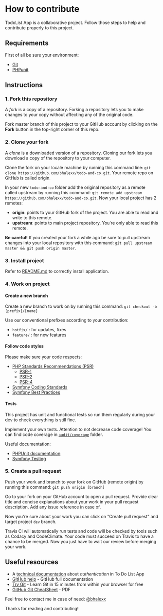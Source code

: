 # How to contribute

TodoList App is a collaborative project. Follow those steps to help and contribute properly to this project.

## Requirements
First of all be sure your environment:

- [Git][1]
- [PHPunit][2]

## Instructions
### 1. Fork this repository
A *fork* is a copy of a repository. Forking a repository lets you to make changes to your copy without affecting any of the original code.

Fork master branch of this project to your GitHub account by clicking on the **Fork** button in the top-right corner of this repo.

### 2. Clone your fork
A *clone* is a downloaded version of a repository. Cloning our fork lets you download a copy of the repository to your computer.

Clone the fork on your locale machine by running this command line: `git clone https://github.com/bhalexx/todo-and-co.git`. Your remote repo on GitHub is called origin.

In your new `todo-and-co` folder add the original repository as a remote called upstream by running this command: `git remote add upstream https://github.com/bhalexx/todo-and-co.git`. Now your local project has 2 remotes:

- **origin**: points to your GitHub fork of the project. You are able to read and write to this remote.
- **upstream**: points to main project repository. You're only able to read this remote.


**Be careful!** If you created your fork a while ago be sure to pull upstream changes into your local repository with this command: `git pull upstream master && git push origin master`.


### 3. Install project
Refer to [README.md][3] to correctly install application.

### 4. Work on project

#### Create a new branch
Create a new branch to work on by running this command: `git checkout -b [prefix]/[name]`

Use our conventional prefixes according to your contribution:

- `hotfix/` : for updates, fixes
- `feature/` : for new features

#### Follow code styles
Please make sure your code respects:

- [PHP Standards Recommendations (PSR)][4]
  - [PSR-1][5]
  - [PSR-2][6]
  - [PSR-4][7]
- [Symfony Coding Standards][8]
- [Symfony Best Practices][9]

#### Tests
This project has unit and functional tests so run them regularly during your dev to check everything is still fine.

Implement your own tests. Attention to not decrease code coverage! You can find code coverage in [`audit/coverage`][10] folder.


Useful documentation:

- [PHPUnit documentation][11]
- [Symfony Testing][12]

### 5. Create a pull request
Push your work and branch to your fork on GitHub (remote origin) by running this command: `git push origin [branch]`

Go to your fork on your GitHub account to open a pull request. Provide clear title and concise explanations about your work in your pull request description. Add any issue reference in case of.

Now you're sure about your work you can click on "Create pull request" and target project `dev` branch.

Travis CI will automatically run tests and code will be checked by tools such as Codacy and CodeClimate. Your code must succeed on Travis to have a chance to be merged.
Now you just have to wait our review before merging your work.

## Useful resources

- A [technical documentation][14] about *authentication* in To Do List App
- [GitHub help][15] - GitHub full documentation
- [Try Git][16] - Learn Git in 15 minutes from within your browser for free
- [GitHub Git CheatSheet][17] - PDF

Feel free to contact me in case of need: [@bhalexx][13]

Thanks for reading and contributing!

[1]: https://git-scm.com/downloads
[2]: https://phpunit.de
[3]: https://github.com/bhalexx/todo-and-co/blob/master/README.md
[4]: https://www.php-fig.org/psr
[5]: https://www.php-fig.org/psr/psr-1
[6]: https://www.php-fig.org/psr/psr-2
[7]: https://www.php-fig.org/psr/psr-4
[8]: https://symfony.com/doc/3.4/contributing/code/standards.html
[9]: https://symfony.com/doc/3.4/best_practices/index.html
[10]: https://github.com/bhalexx/todo-and-co/tree/master/audit/coverage
[11]: https://phpunit.de/documentation.html
[12]: https://symfony.com/doc/3.4/testing.html
[13]: https://github.com/bhalexx
[14]: https://github.com/bhalexx/todo-and-co/tree/master/documentation/Authentication.md
[15]: https://help.github.com
[16]: https://try.github.io
[17]: https://education.github.com/git-cheat-sheet-education.pdf